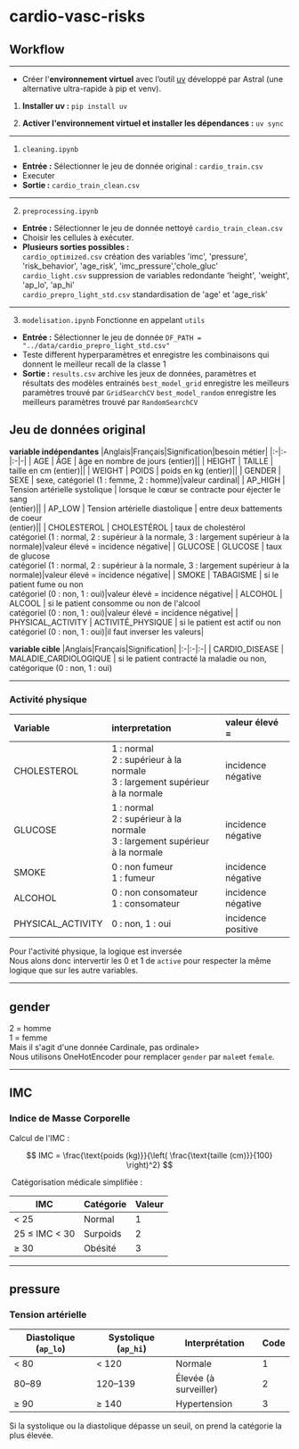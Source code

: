 # cardio-vasc-risks


## Workflow
---
- Créer l'**environnement virtuel** avec l’outil [uv](https://docs.astral.sh/uv/) développé par Astral (une alternative ultra-rapide à pip et venv).

1. **Installer uv :**
`pip install uv`

2. **Activer l'environnement virtuel et installer les dépendances :**
`uv sync`

---

1. `cleaning.ipynb`
- **Entrée :**  Sélectionner le jeu de donnée original : `cardio_train.csv` 
- Executer
- **Sortie :** `cardio_train_clean.csv`<br>

---
2. `preprocessing.ipynb`
- **Entrée :**  Sélectionner le jeu de donnée nettoyé `cardio_train_clean.csv`
- Choisir les cellules à exécuter.
- **Plusieurs sorties possibles :**<br>
`cardio_optimized.csv`
création des variables
'imc', 'pressure', 'risk_behavior', 'age_risk', 'imc_pressure','chole_gluc'<br>
`cardio_light.csv`
suppression de variables redondante
'height', 'weight', 'ap_lo', 'ap_hi'<br>
`cardio_prepro_light_std.csv`
standardisation de 'age' et 'age_risk'
---
3. `modelisation.ipynb`
Fonctionne en appelant `utils`
- **Entrée :**  Sélectionner le jeu de donnée
`DF_PATH = "../data/cardio_prepro_light_std.csv"`
- Teste different hyperparamètres et enregistre les combinaisons qui donnent le meilleur recall de la classe 1 
- **Sortie :** 
`results.csv`
archive les jeux de données, paramètres et résultats des modèles entrainés
`best_model_grid`
enregistre les meilleurs paramètres trouvé par `GridSearchCV`
`best_model_random`
enregistre les meilleurs paramètres trouvé par `RandomSearchCV`


## Jeu de données original

**variable indépendantes**
|Anglais|Français|Signification|besoin métier|
|:-|:-|:-|-|
| AGE     | ÂGE | âge en nombre de jours (entier)||
| HEIGHT  | TAILLE | taille en cm (entier)||
| WEIGHT  | POIDS | poids en kg (entier)||
| GENDER  | SEXE | sexe, catégoriel (1 : femme, 2 : homme)|valeur cardinal|
| AP_HIGH | Tension artérielle systolique | lorsque le cœur se contracte pour éjecter le sang<br> (entier)||
| AP_LOW  | Tension artérielle diastolique | entre deux battements de coeur <br> (entier)||
| CHOLESTEROL | CHOLESTÉROL | taux de cholestérol <br> catégoriel (1 : normal, 2 : supérieur à la normale, 3 : largement supérieur à la normale)|valeur élevé = incidence négative|
| GLUCOSE     | GLUCOSE | taux de glucose <br> catégoriel (1 : normal, 2 : supérieur à la normale, 3 : largement supérieur à la normale)|valeur élevé = incidence négative|
| SMOKE       | TABAGISME | si le patient fume ou non <br> catégoriel (0 : non, 1 : oui)|valeur élevé = incidence négative|
| ALCOHOL     | ALCOOL | si le patient consomme ou non de l'alcool <br> catégoriel (0 : non, 1 : oui)|valeur élevé = incidence négative|
| PHYSICAL_ACTIVITY | ACTIVITÉ_PHYSIQUE | si le patient est actif ou non <br> catégoriel (0 : non, 1 : oui)|il faut inverser les valeurs|

**variable cible**
|Anglais|Français|Signification|
|:-|:-|:-|
| CARDIO_DISEASE | MALADIE_CARDIOLOGIQUE | si le patient contracté la maladie ou non, catégorique (0 : non, 1 : oui)


---

### Activité physique

|Variable|interpretation| valeur élevé =|
|:-|:-|:-|
| CHOLESTEROL | 1 : normal<br> 2 : supérieur à la normale<br> 3 : largement supérieur à la normale| incidence négative|
| GLUCOSE     | 1 : normal<br> 2 : supérieur à la normale<br> 3 : largement supérieur à la normale| incidence négative|
| SMOKE       | 0 : non fumeur<br>1 : fumeur| incidence négative|
| ALCOHOL     | 0 : non consomateur<br> 1 : consomateur| incidence négative|
| PHYSICAL_ACTIVITY | 0 : non, 1 : oui| incidence positive|



Pour l'activité physique, la logique est inversée<br>
Nous alons donc intervertir les 0 et 1 de `active` pour respecter la même logique que sur les autre variables.


----
## gender
2 = homme<br>
1 = femme<br>
Mais il s'agit d'une donnée Cardinale, pas ordinale><br>
Nous utilisons OneHotEncoder pour remplacer `gender` par `male`et `female`.


---
## IMC

### Indice de Masse Corporelle

Calcul de l'IMC :

$$
IMC = \frac{\text{poids (kg)}}{\left( \frac{\text{taille (cm)}}{100} \right)^2}
$$

​
Catégorisation médicale simplifiée :

|IMC	|Catégorie|	Valeur|
|-|-|-|
|< 25	|Normal	|1|
|25 ≤ IMC < 30	|Surpoids |	2|
|≥ 30	|Obésité |	3|



---
## pressure

### Tension artérielle

| Diastolique (`ap_lo`) | Systolique (`ap_hi`) | Interprétation        | Code |
| -------------------- | --------------------- | --------------------- | ---- |
| < 80                | < 120                | Normale               | 1    |
| 80–89             | 120–139               | Élevée (à surveiller) | 2    |
| ≥ 90                | ≥ 140                  | Hypertension          | 3    |


Si la systolique ou la diastolique dépasse un seuil, on prend la catégorie la plus élevée.